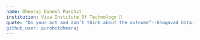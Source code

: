 ```yaml
---
name: Dheeraj Dinesh Purohit
institution: Viva Institute Of Technology 🚩 
quote: "Do your act and don’t think about the outcome”--Bhagavad Gita.
github_user: purohitdheeraj
---
```

